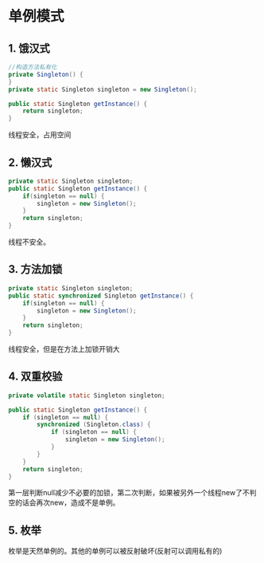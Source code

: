 # 单例模式



## 1. 饿汉式

```java
//构造方法私有化
private Singleton() {
}
private static Singleton singleton = new Singleton();

public static Singleton getInstance() {
    return singleton;
}
```

线程安全，占用空间

## 2. 懒汉式

```java
private static Singleton singleton;
public static Singleton getInstance() {
    if(singleton == null) {
        singleton = new Singleton();
    }
    return singleton;
}
```

线程不安全。

## 3. 方法加锁

```java
private static Singleton singleton;
public static synchronized Singleton getInstance() {
    if(singleton == null) {
        singleton = new Singleton();
    }
    return singleton;
}
```

线程安全，但是在方法上加锁开销大

## 4. 双重校验

```java
private volatile static Singleton singleton;

public static Singleton getInstance() {
    if (singleton == null) {
        synchronized (Singleton.class) {
            if (singleton == null) {
                singleton = new Singleton();
            }
        }
    }
    return singleton;
}
```

第一层判断null减少不必要的加锁，第二次判断，如果被另外一个线程new了不判空的话会再次new，造成不是单例。

## 5. 枚举

枚举是天然单例的。其他的单例可以被反射破坏(反射可以调用私有的)
